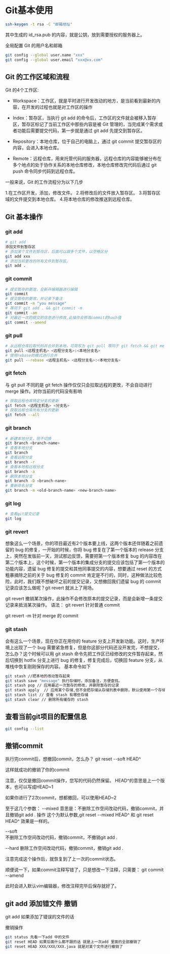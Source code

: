 # Git基本使用

``` bash 
ssh-keygen -t rsa -C "邮箱地址"
```
其中生成的 id_rsa.pub 的内容，就是公钥，放到需要授权的服务器上。

全局配置 Git 的用户名和邮箱
``` bash
git config --global user.name "xxx"
git config --global user.email "xxx@xx.com"
```

## Git 的工作区域和流程

Git 的4个工作区:
- Workspace：工作区，就是平时进行开发改动的地方，是当前看到最新的内容，在开发的过程也就是对工作区的操作

- Index：暂存区，当执行 git add 的命令后，工作区的文件就会被移入暂存区，暂存区标记了当前工作区中那些内容是被 Git 管理的，当完成某个需求或者功能后需要提交代码，第一步就是通过 git add 先提交到暂存区。

- Repository：本地仓库，位于自己的电脑上，通过 git commit 提交暂存区的内容，会进入本地仓库。

- Remote：远程仓库，用来托管代码的服务器，远程仓库的内容能够被分布在多个地点的处于协作关系的本地仓库修改，本地仓库修改完代码后通过 git push 命令同步代码到远程仓库。

一般来说，Git 的工作流程分为以下几步

1.在工作区开发，添加，修改文件。
2.将修改后的文件放入暂存区。
3.将暂存区域的文件提交到本地仓库。
4.将本地仓库的修改推送到远程仓库。

## Git 基本操作
### git add
``` bash
# git add
添加文件到暂存区
# 添加某个文件到暂存区，后面可以跟多个文件，以空格区分
git add xxx
# 添加当前更改的所有文件到暂存区。
git add .
```

### git commit
``` bash 
# 提交暂存的更改，会新开编辑器进行编辑
git commit 
# 提交暂存的更改，并记录下备注
git commit -m "you message"
# 等同于 git add . && git commit -m
git commit -am
# 对最近一次的提交的信息进行修改,此操作会修改commit的hash值
git commit --amend
```

### git pull 
``` bash
# 从远程仓库拉取代码并合并到本地，可简写为 git pull 等同于 git fetch && git merge 
git pull <远程主机名> <远程分支名>:<本地分支名>
# 使用rebase的模式进行合并
git pull --rebase <远程主机名> <远程分支名>:<本地分支名>
```

### git fetch
与 git pull 不同的是 git fetch 操作仅仅只会拉取远程的更改，不会自动进行 merge 操作。对你当前的代码没有影响

``` bash  
# 获取远程仓库特定分支的更新
git fetch <远程主机名> <分支名>
# 获取远程仓库所有分支的更新
git fetch --all
```

### git branch 

``` bash  
# 新建本地分支，但不切换
git branch <branch-name> 
# 查看本地分支
git branch
# 查看远程分支
git branch -r
# 查看本地和远程分支
git branch -a
# 删除本地分支
git branch -D <branch-nane>
# 重新命名分支
git branch -m <old-branch-name> <new-branch-name>
```

### git log 
``` bash
# 查看git提交记录  
git log
```

### git revert
想象这么一个场景，你的项目最近有2个版本要上线，这两个版本还伴随着之前遗留的 bug 的修复，一开始的时候，你将 bug 修复在了第一个版本的 release 分支上，突然在发版前一天，测试那边反馈，需要把第一个版本修复 bug 的内容改在第二个版本上，这个时候，第一个版本的集成分支的提交应该包括了第一个版本的功能内容，遗留 bug 修复的提交和其他同事提交的内容，想要通过 reset 的方式粗暴摘除之前的关于 bug 修复的 commit 肯定是不行的，同时，这种做法比较危险，此时，我们既不想破坏之前的提交记录，又想撤回我们遗留 bug 的 commit 记录应该怎么做呢？git revert 就派上了用场。

git revert 撤销某次操作，此操作不会修改原本的提交记录，而是会新增一条提交记录来抵消某次操作。
语法： git revert <commit-id> 针对普通 commit

git revert <commit-id> -m 针对 merge 的 commit


### git stash
会有这么一个场景，现在你正在用你的 feature 分支上开发新功能。这时，生产环境上出现了一个 bug 需要紧急修复，但是你这部分代码还没开发完，不想提交，怎么办？这个时候可以用 git stash 命令先把工作区已经修改的文件暂存起来，然后切换到 hotfix 分支上进行 bug 的修复，修复完成后，切换回 feature 分支，从堆栈中恢复刚刚保存的内容。
基本命令如下
``` bash 
git stash //把本地的改动暂存起来
git stash save "message" 执行存储时，添加备注，方便查找。
git stash pop // 应用最近一次暂存的修改，并删除暂存的记录
git stash apply  // 应用某个存储,但不会把存储从存储列表中删除，默认使用第一个存储,即 stash@{0}，如果要使用其他个，git stash apply stash@{$num} 。
git stash list // 查看 stash 有哪些存储
git stash clear // 删除所有缓存的 stash
```

## 查看当前git项目的配置信息

``` bash 
git config --list
```

## 撤销commit

执行完commit后，想撤回commit，怎么办？
git reset --soft HEAD^

这样就成功的撤销了你的commit

注意，仅仅是撤回commit操作，您写的代码仍然保留。
HEAD^的意思是上一个版本，也可以写成HEAD~1

如果你进行了2次commit，想都撤回，可以使用HEAD~2

至于这几个参数：
--mixed 
意思是：不删除工作空间改动代码，撤销commit，并且撤销git add . 操作
这个为默认参数,git reset --mixed HEAD^ 和 git reset HEAD^ 效果是一样的。
 

--soft  
不删除工作空间改动代码，撤销commit，不撤销git add . 
 
--hard
删除工作空间改动代码，撤销commit，撤销git add . 

注意完成这个操作后，就恢复到了上一次的commit状态。

 

 顺便说一下，如果commit注释写错了，只是想改一下注释，只需要：
git commit --amend

此时会进入默认vim编辑器，修改注释完毕后保存就好了。


## git add 添加错文件 撤销

git add 如果添加了错误的文件的话

撤销操作

``` bash 
git status 先看一下add 中的文件 
git reset HEAD 如果后面什么都不跟的话 就是上一次add 里面的全部撤销了 
git reset HEAD XXX/XXX/XXX.java 就是对某个文件进行撤销了
```